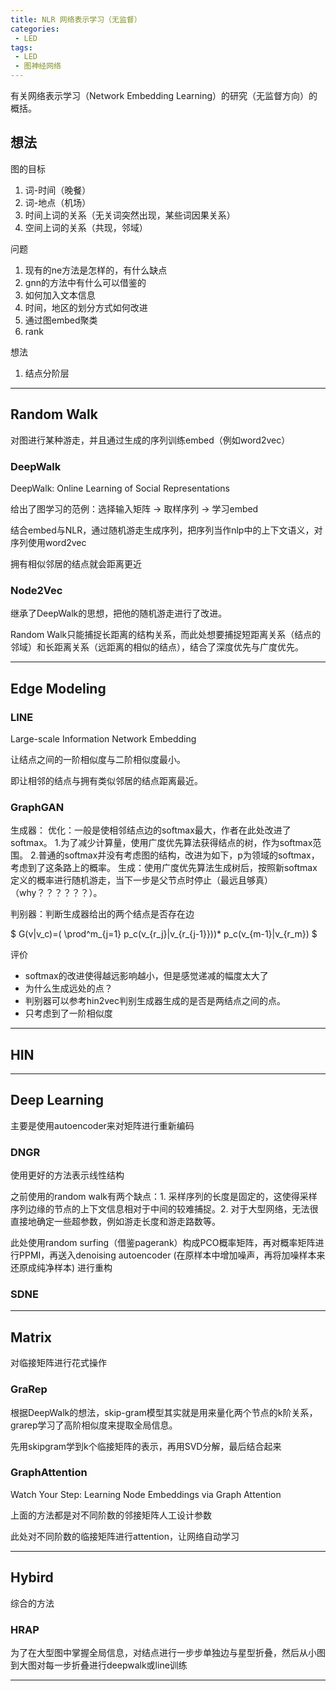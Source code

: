 ```yaml
---
title: NLR 网络表示学习（无监督）
categories:
 - LED
tags:
 - LED
 - 图神经网络
---
```


有关网络表示学习（Network Embedding Learning）的研究（无监督方向）的概括。

<!--more-->

## 想法

图的目标

1. 词-时间（晚餐）
2. 词-地点（机场）
3. 时间上词的关系（无关词突然出现，某些词因果关系）
4. 空间上词的关系（共现，邻域）

问题

1. 现有的ne方法是怎样的，有什么缺点
2. gnn的方法中有什么可以借鉴的
3. 如何加入文本信息
4. 时间，地区的划分方式如何改进
5. 通过图embed聚类
6. rank

想法

1. 结点分阶层

---



## Random Walk

对图进行某种游走，并且通过生成的序列训练embed（例如word2vec）



### DeepWalk

DeepWalk: Online Learning of Social Representations

给出了图学习的范例：选择输入矩阵 -> 取样序列 -> 学习embed

结合embed与NLR，通过随机游走生成序列，把序列当作nlp中的上下文语义，对序列使用word2vec

拥有相似邻居的结点就会距离更近



### Node2Vec

继承了DeepWalk的思想，把他的随机游走进行了改进。

Random Walk只能捕捉长距离的结构关系，而此处想要捕捉短距离关系（结点的邻域）和长距离关系（远距离的相似的结点），结合了深度优先与广度优先。





---



## Edge Modeling



### LINE

Large-scale Information Network Embedding

让结点之间的一阶相似度与二阶相似度最小。

即让相邻的结点与拥有类似邻居的结点距离最近。



### GraphGAN

生成器：
     优化：一般是使相邻结点边的softmax最大，作者在此处改进了softmax。
     1.为了减少计算量，使用广度优先算法获得结点的树，作为softmax范围。
     2.普通的softmax并没有考虑图的结构，改进为如下，p为领域的softmax，考虑到了这条路上的概率。
     生成：使用广度优先算法生成树后，按照新softmax定义的概率进行随机游走，当下一步是父节点时停止（最远且够真）（why？？？？？？）。



判别器：判断生成器给出的两个结点是否存在边

 $ G(v\|v_c)=( \prod^m_{j=1} p_c(v_{r_j}\|v_{r_{j-1}}))* p_c(v_{m-1}\|v_{r_m}) $ 

评价

- softmax的改进使得越远影响越小，但是感觉递减的幅度太大了
- 为什么生成远处的点？
- 判别器可以参考hin2vec判别生成器生成的是否是两结点之间的点。
- 只考虑到了一阶相似度

---



## HIN



-----



## Deep Learning

主要是使用autoencoder来对矩阵进行重新编码



### DNGR

使用更好的方法表示线性结构

之前使用的random walk有两个缺点：1. 采样序列的长度是固定的，这使得采样序列边缘的节点的上下文信息相对于中间的较难捕捉。2. 对于大型网络，无法很直接地确定一些超参数，例如游走长度和游走路数等。

此处使用random surfing（借鉴pagerank）构成PCO概率矩阵，再对概率矩阵进行PPMI，再送入denoising autoencoder (在原样本中增加噪声，再将加噪样本来还原成纯净样本) 进行重构



### SDNE



------



## Matrix

对临接矩阵进行花式操作



### GraRep

根据DeepWalk的想法，skip-gram模型其实就是用来量化两个节点的k阶关系，grarep学习了高阶相似度来提取全局信息。

先用skipgram学到k个临接矩阵的表示，再用SVD分解，最后结合起来



### GraphAttention

Watch Your Step: Learning Node Embeddings via Graph Attention

上面的方法都是对不同阶数的邻接矩阵人工设计参数

此处对不同阶数的临接矩阵进行attention，让网络自动学习

----



## Hybird

综合的方法



### HRAP

为了在大型图中掌握全局信息，对结点进行一步步单独边与星型折叠，然后从小图到大图对每一步折叠进行deepwalk或line训练

---

